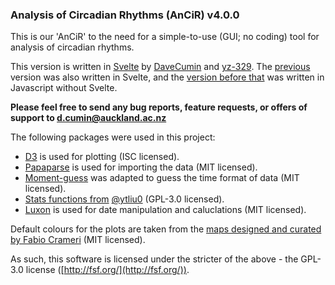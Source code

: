 ### Analysis of Circadian Rhythms (AnCiR) v4.0.0

This is our 'AnCiR' to the need for a simple-to-use (GUI; no coding) tool for analysis of circadian rhythms.

This version is written in [Svelte](https://svelte.dev/) by [DaveCumin](https://github.com/davecumin) and [yz-329](https://github.com/yz-329). The [previous](https://github.com/DaveCumin/ancir_svelte) version was also written in Svelte, and the [version before that](https://github.com/DaveCumin/AnCiR) was written in Javascript without Svelte.

**Please feel free to send any bug reports, feature requests, or offers of support to [d.cumin@auckland.ac.nz](mailto:d.cumin@auckland.ac.nz?subject=AnCiR)**

The following packages were used in this project:

- [D3](https://d3js.org/) is used for plotting (ISC licensed).
- [Papaparse](https://www.papaparse.com/) is used for importing the data (MIT licensed).
- [Moment-guess](https://www.npmjs.com/package/moment-guess) was adapted to guess the time format of data (MIT licensed).
- [Stats functions from](https://github.com/ytliu0/p-value_calculators/blob/master/statFunctions.js) [@ytliu0](https://github.com/ytliu0) (GPL-3.0 licensed).
- [Luxon](https://www.npmjs.com/package/luxon) is used for date manipulation and caluclations (MIT licensed).

Default colours for the plots are taken from the [maps designed and curated by Fabio Crameri](https://www.fabiocrameri.ch/colourmaps/) (MIT licensed).

As such, this software is licensed under the stricter of the above - the GPL-3.0 license ([http://fsf.org/](http://fsf.org/)).
